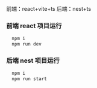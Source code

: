 前端：react+vite+ts 后端：nest+ts

### 前端 react 项目运行

```javascript
  npm i
  npm run dev
```

### 后端 nest 项目运行

```javascript
  npm i
  npm run start
```
